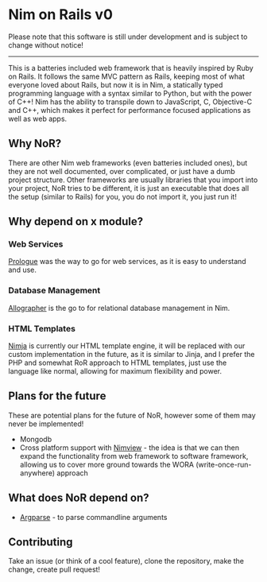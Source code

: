 # Nim on Rails v0

Please note that this software is still under development and is subject to change without notice!

---

This is a batteries included web framework that is heavily inspired by Ruby on Rails. It follows the same MVC pattern as Rails, keeping most of what everyone loved about Rails, but now it is in Nim, a statically typed programming language with a syntax similar to Python, but with the power of C++! Nim has the ability to transpile down to JavaScript, C, Objective-C and C++, which makes it perfect for performance focused applications as well as web apps.

## Why NoR?

There are other Nim web frameworks (even batteries included ones), but they are not well documented, over complicated, or just have a dumb project structure. Other frameworks are usually libraries that you import into your project, NoR tries to be different, it is just an executable that does all the setup (similar to Rails) for you, you do not import it, you just run it!

<!-- ## Why not just use RoR?

RoR is a great framework, but has been held back because of the constant breaking changes (Ruby), slowish performance and somewhat steep learning curve, scaring some might-be RoR developers away. RoR is also dependent on Ruby, which is a great language, but dynamically typed not very popular anymore (especially outside of the RoR space). Don't get me wrong, NoR is not a replacement for RoR, it is an alternative for those who wants better performance, static typing, Python-like syntax and something that won't release breaking changes so often, and maybe an easier learning curve. -->

## Why depend on x module?

### Web Services

[Prologue](https://github.com/planety/prologue) was the way to go for web services, as it is easy to understand and use.

### Database Management

[Allographer](https://github.com/itsumura-h/nim-allographer) is the go to for relational database management in Nim.

### HTML Templates

[Nimja](https://github.com/enthus1ast/nimja) is currently our HTML template engine, it will be replaced with our custom implementation in the future, as it is similar to Jinja, and I prefer the PHP and somewhat RoR approach to HTML templates, just use the language like normal, allowing for maximum flexibility and power.

## Plans for the future

These are potential plans for the future of NoR, however some of them may never be implemented!

- Mongodb
- Cross platform support with [Nimview](https://github.com/marcomq/nimview) - the idea is that we can then expand the functionality from web framework to software framework, allowing us to cover more ground towards the WORA (write-once-run-anywhere) approach

## What does NoR depend on?

- [Argparse](https://github.com/iffy/nim-argparse) - to parse commandline arguments

## Contributing

Take an issue (or think of a cool feature), clone the repository, make the change, create pull request!

<!-- ## Supporting -->
